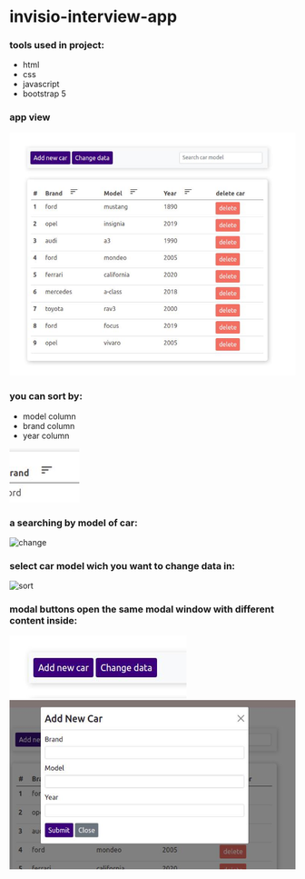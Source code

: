 # invisio-interview-app

### tools used in project:

- html
- css
- javascript
- bootstrap 5

### app view

![app](./files/view.jpg)

### you can sort by:

- model column
- brand column
- year column

![sort](./files/sort-icon.jpg)

### a searching by model of car:

![change](./files/search.png)

### select car model wich you want to change data in:

![sort](./files/change.jpg)

### modal buttons open the same modal window with different content inside:

![sort](./files/buttons.jpg)
![sort](./files/modal.jpg)
